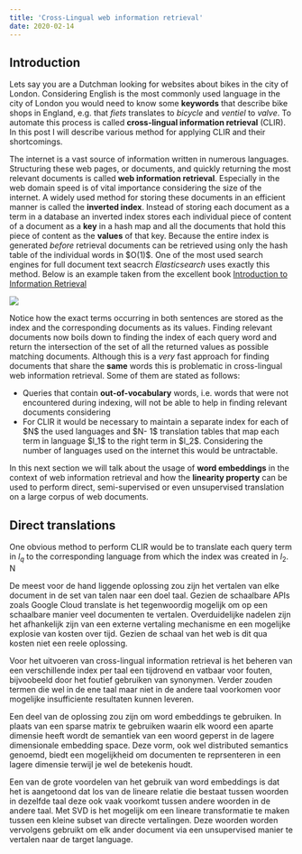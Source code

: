 ```yaml
---
title: 'Cross-Lingual web information retrieval'
date: 2020-02-14
---
```


<h2>Introduction</h2>

Lets say you are a Dutchman looking for websites about bikes in the city of London. Considering English is the most 
commonly used language in the city of London you would need to know some <b>keywords</b> that describe bike shops in 
England, e.g. that <i>fiets</i> translates to <i>bicycle</i> and <i>ventiel</i> to <i>valve</i>. To automate this process
is called <b>cross-lingual information retrieval</b> (CLIR). In this post I will describe various method for applying CLIR
and their shortcomings.
 <p>
The internet is a vast source of information written in numerous languages. Structuring these web pages, or documents, 
and quickly returning the most relevant documents is called <b>web information retrieval</b>. Especially in the web domain 
speed is of vital importance considering the size of the internet. A widely used method for storing these documents in
an efficient manner is called the <b>inverted index</b>. Instead of storing each document as a term in a database an
inverted index stores each individual piece of content of a document as a <b>key</b> in a hash map and all the documents that hold
this piece of content as the <b>values</b> of that key. Because the entire index is generated <i>before</i> retrieval 
documents can be retrieved using only the hash table of the individual words in $O(1)$. One of the most used search 
engines for full document text seacrch <i>Elasticsearch</i> uses exactly this method. Below is an example taken
from the excellent book <a href="https://nlp.stanford.edu/IR-book/information-retrieval-book.html">Introduction to Information Retrieval</a>

<p>
<img src="http://woutermostard.github.io/files/inverted_index.png">
</p>

Notice how the exact terms occurring in both sentences are stored as the index and the corresponding documents as its values.
Finding relevant documents now boils down to finding the index of each query word and return the intersection of the set of
all the returned values as possible matching documents. Although this is a <i>very</i> fast approach for finding documents
that share the <b>same</b> words this is problematic in cross-lingual web information retrieval. Some of them are stated as follows:

<ul>
<li> Queries that contain <b>out-of-vocabulary</b> words, i.e. words that were not encountered during indexing, will not 
be able to help in finding relevant documents considering</li>
<li> For CLIR it would be necessary to maintain a separate index for each of $N$ the used languages
and $N- 1$ translation tables that map each term in language $l_1$ to the right term in $l_2$. Considering the number 
of languages used on the internet this would be untractable.</li>
</ul>

In this next section we will talk about the usage of <b>word embeddings</b> in the context of web information retrieval
and how the <b>linearity property</b> can be used to perform direct, semi-supervised or even unsupervised translation on a large
corpus of web documents. 

<h2>Direct translations</h2>

One obvious method to perform CLIR would be to translate each query term in $l_q$ to the corresponding language from which
the index was created in $l_2$. N

De meest voor de hand liggende oplossing zou zijn het vertalen van elke document in de set van talen naar een doel taal.
Gezien de schaalbare APIs zoals Google Cloud translate is het tegenwoordig mogelijk om op een schaalbare manier veel 
documenten te vertalen. Overduidelijke nadelen zijn het afhankelijk zijn van een externe vertaling mechanisme en een 
mogelijke explosie van kosten over tijd. Gezien de schaal van het web is dit qua kosten niet een reele oplossing. 
<p>
Voor het uitvoeren van cross-lingual information retrieval is het beheren van een verschillende index per taal een tijdrovend
en vatbaar voor fouten, bijvoobeeld door het foutief gebruiken van synonymen. Verder zouden termen die wel in de ene taal
maar niet in de andere taal voorkomen voor mogelijke insufficiente resultaten kunnen leveren.   
</p>
<p>
Een deel van de oplossing zou zijn om word embeddings te gebruiken. In plaats van een sparse matrix te gebruiken waarin
elk woord een aparte dimensie heeft wordt de semantiek van een woord geperst in de lagere dimensionale embedding space.
Deze vorm, ook wel distributed semantics genoemd, biedt een mogelijkheid om documenten te reprsenteren in een lagere 
dimensie terwijl je wel de betekenis houdt. 
</p>
<p>
Een van de grote voordelen van het gebruik van word embeddings is dat het is aangetoond dat los van de lineare relatie
die bestaat tussen woorden in dezelfde taal deze ook vaak voorkomt tussen andere woorden in de andere taal. Met SVD is 
het mogelijk om een lineare transformatie te maken tussen een kleine subset van directe vertalingen. Deze woorden worden
vervolgens gebruikt om elk ander document via een unsupervised manier te vertalen naar de target language.
</p>
